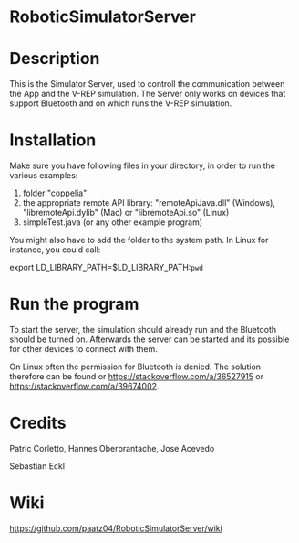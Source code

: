 # RoboticSimulatorServer

# Description
This is the Simulator Server, used to controll the communication between the App and the V-REP simulation. The Server only works on devices that support Bluetooth and on which runs the V-REP simulation.

# Installation
Make sure you have following files in your directory, in order to run the various examples:

1. folder "coppelia"
3. the appropriate remote API library: "remoteApiJava.dll" (Windows), "libremoteApi.dylib" (Mac) or "libremoteApi.so" (Linux)
4. simpleTest.java (or any other example program)

You might also have to add the folder to the system path. In Linux for instance, you could call:

export LD_LIBRARY_PATH=$LD_LIBRARY_PATH:`pwd`

# Run the program
To start the server, the simulation should already run and the Bluetooth should be turned on. Afterwards the server can be started and its possible for other devices to connect with them.

On Linux often the permission for Bluetooth is denied. The solution therefore can be found or https://stackoverflow.com/a/36527915 or https://stackoverflow.com/a/39674002.

# Credits
Patric Corletto, Hannes Oberprantache, Jose Acevedo

Sebastian Eckl

# Wiki
https://github.com/paatz04/RoboticSimulatorServer/wiki





